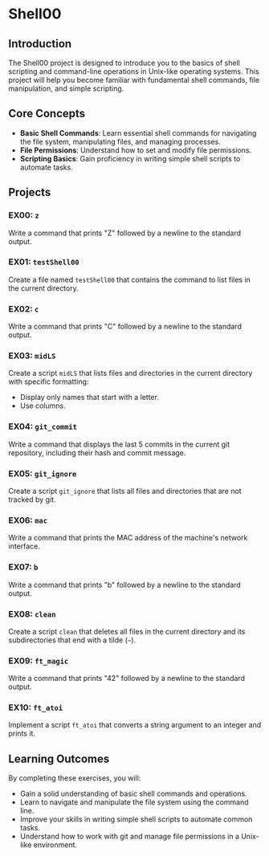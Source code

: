 # Shell00

## Introduction

The Shell00 project is designed to introduce you to the basics of shell scripting and command-line operations in Unix-like operating systems. This project will help you become familiar with fundamental shell commands, file manipulation, and simple scripting.

## Core Concepts

- **Basic Shell Commands**: Learn essential shell commands for navigating the file system, manipulating files, and managing processes.
- **File Permissions**: Understand how to set and modify file permissions.
- **Scripting Basics**: Gain proficiency in writing simple shell scripts to automate tasks.

## Projects

### EX00: `z`
Write a command that prints "Z" followed by a newline to the standard output.

### EX01: `testShell00`
Create a file named `testShell00` that contains the command to list files in the current directory.

### EX02: `c`
Write a command that prints "C" followed by a newline to the standard output.

### EX03: `midLS`
Create a script `midLS` that lists files and directories in the current directory with specific formatting:
- Display only names that start with a letter.
- Use columns.

### EX04: `git_commit`
Write a command that displays the last 5 commits in the current git repository, including their hash and commit message.

### EX05: `git_ignore`
Create a script `git_ignore` that lists all files and directories that are not tracked by git.

### EX06: `mac`
Write a command that prints the MAC address of the machine's network interface.

### EX07: `b`
Write a command that prints "b" followed by a newline to the standard output.

### EX08: `clean`
Create a script `clean` that deletes all files in the current directory and its subdirectories that end with a tilde (`~`).

### EX09: `ft_magic`
Write a command that prints "42" followed by a newline to the standard output.

### EX10: `ft_atoi`
Implement a script `ft_atoi` that converts a string argument to an integer and prints it.

## Learning Outcomes

By completing these exercises, you will:
- Gain a solid understanding of basic shell commands and operations.
- Learn to navigate and manipulate the file system using the command line.
- Improve your skills in writing simple shell scripts to automate common tasks.
- Understand how to work with git and manage file permissions in a Unix-like environment.
